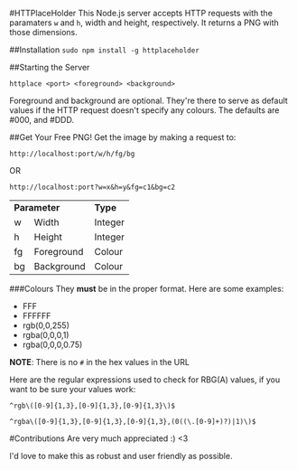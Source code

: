#HTTPlaceHolder
This Node.js server accepts HTTP requests with the paramaters `w` and `h`, width and height, respectively. It returns a PNG with those dimensions.

##Installation
`sudo npm install -g httplaceholder`

##Starting the Server

`httplace <port> <foreground> <background>`

Foreground and background are optional. They're there to serve as default values if the HTTP request doesn't specify any colours. The defaults are #000, and #DDD.


##Get Your Free PNG!
Get the image by making a request to:

`http://localhost:port/w/h/fg/bg`

OR

`http://localhost:port?w=x&h=y&fg=c1&bg=c2`
<table>
 <tr>
  <td colspan='2'>
   <b>Parameter</b>
  </td>
  <td><b>Type</b></td>
 </tr>
 <tr>
  <td>w</td><td>Width</td><td>Integer</td>
</tr> 
<tr>
  <td>h</td><td>Height</td><td>Integer</td>
 </tr> 
<tr>
  <td>fg</td><td>Foreground</td><td>Colour</td>
 </tr>
 <tr>
  <td>bg</td><td>Background</td><td>Colour</td>
 </tr>
</table>

###Colours
They **must** be in the proper format. Here are some examples:

 - FFF
 - FFFFFF
 - rgb(0,0,255)
 - rgba(0,0,0,1)
 - rgba(0,0,0,0.75)

**NOTE**: There is no `#` in the hex values in the URL

Here are the regular expressions used to check for RBG(A) values, if you want to be sure your values work:

`^rgb\([0-9]{1,3},[0-9]{1,3},[0-9]{1,3}\)$`

`^rgba\([0-9]{1,3},[0-9]{1,3},[0-9]{1,3},(0((\.[0-9]+)?)|1)\)$`

#Contributions
Are very much appreciated :) <3

I'd love to make this as robust and user friendly as possible.

